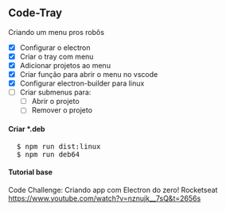## Code-Tray

Criando um menu pros robôs

* [x] Configurar o electron
* [x] Criar o tray com menu
* [x] Adicionar projetos ao menu
* [x] Criar função para abrir o menu no vscode
* [x] Configurar electron-builder para linux
* [ ] Criar submenus para:
    * [ ] Abrir o projeto
    * [ ] Remover o projeto

#### Criar *.deb

<pre>
  $ npm run dist:linux
  $ npm run deb64
</pre>

#### Tutorial base

  Code Challenge: Criando app com Electron do zero!
  Rocketseat
  https://www.youtube.com/watch?v=nznujk__7sQ&t=2656s
